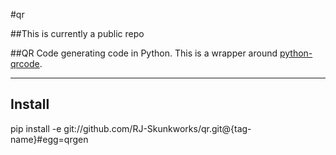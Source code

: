 #qr


##This is currently a public repo

##QR Code generating code in Python.
This is a wrapper around [python-qrcode](https://github.com/lincolnloop/python-qrcode).

---

## Install ##
pip install -e git://github.com/RJ-Skunkworks/qr.git@{tag-name}#egg=qrgen
